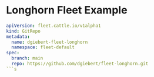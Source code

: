 # Longhorn Fleet Example

```yaml
apiVersion: fleet.cattle.io/v1alpha1
kind: GitRepo
metadata:
  name: dgiebert-fleet-longhorn
  namespace: fleet-default
spec:
  branch: main
  repo: https://github.com/dgiebert/fleet-longhorn.git
```s